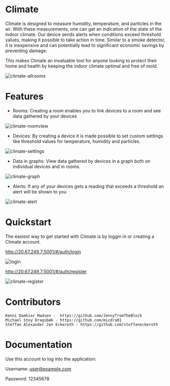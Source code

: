# Climate
Climate is designed to measure humidity, temperature, and particles in the air. With these measurements, one can get an indication of the state of the indoor climate. Our device sends alerts when conditions exceed threshold values, making it possible to take action in time. Similar to a smoke detector, it is inexpensive and can potentially lead to significant economic savings by preventing damage.

This makes Climate an invaluable tool for anyone looking to protect their home and health by keeping the indoor climate optimal and free of mold.



![climate-allrooms](https://github.com/easv-devops/Climate/assets/114472157/7958a483-52dd-4df7-a0e3-152c03ccf853)
       



# Features
- Rooms: Creating a room enables you to link devices to a room and see data gathered by your devices

                        
![climate-roomview](https://github.com/easv-devops/Climate/assets/114472157/b542af36-0e84-4a3e-a194-c7e7a453724e)

  

- Devices: By creating a device it is made possible to set custom settings like threshold values for temperature, humidity and particles.

                      
![climate-settings](https://github.com/easv-devops/Climate/assets/114472157/0fc5afe7-d9bc-4359-b479-a38eec110052)


- Data in graphs: View data gathered by devices in a graph both on individual devices and in rooms.
  

![climate-graph](https://github.com/easv-devops/Climate/assets/114472157/891e3d9e-0fe1-493f-813d-0ceacf5a6fde)


- Alerts: If any of your devices gets a reading that exceeds a threshold an alert will be shown to you


![climate-alert](https://github.com/easv-devops/Climate/assets/114472157/58eabe6e-5e6c-4c98-bda1-15b8ac91d2da)

                       

# Quickstart
The easiest way to get started with Climate is by loggin in or creating a Climate account.

http://20.67.249.7:5001/#/auth/login

![login](https://github.com/easv-devops/Climate/assets/114472157/b117d589-9797-4169-8945-a9aeaf7b4a78)

http://20.67.249.7:5001/#/auth/register

![climate-register](https://github.com/easv-devops/Climate/assets/114472157/fcda7c59-a8c9-4ccc-90de-99f5f889abf7)

    



# Contributors
    Kenni Damkier Madsen -  https://github.com/JennyTromTheBlock
    Michael Stoy Dragsbæk - https://github.com/micdra01
    Steffan Alexander Jan Eckeroth - https://github.com/steffaneckeroth

# Documentation

Use this account to log into the application:

Username: user@example.com

Password: 12345678
